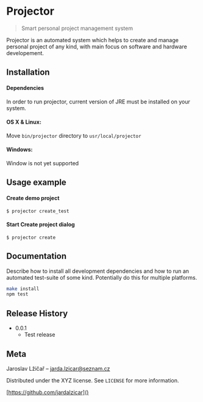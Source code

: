 # Projector

> Smart personal project management system


Projector is an automated system which helps to create and manage personal project of any kind, with main focus on software and hardware developement. 



## Installation

#### Dependencies
In order to run projector, current version of JRE must be installed on your system.

#### OS X & Linux:

Move ``bin/projector`` directory to ``usr/local/projector``

#### Windows:

Window is not yet supported

## Usage example

#### Create demo project

```
$ projector create_test
```

#### Start Create project dialog

```
$ projector create
```

## Documentation

Describe how to install all development dependencies and how to run an automated test-suite of some kind. Potentially do this for multiple platforms.

```sh
make install
npm test
```

## Release History

* 0.0.1
    * Test release


## Meta

Jaroslav Lžičař – jarda.lzicar@seznam.cz

Distributed under the XYZ license. See ``LICENSE`` for more information.

[https://github.com/jardalzicar]()


